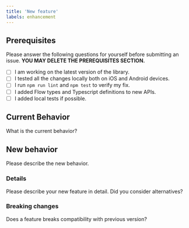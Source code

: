 ```yaml
---
title: 'New feature'
labels: enhancement
---
```


## Prerequisites

Please answer the following questions for yourself before submitting an issue. **YOU MAY DELETE THE PREREQUISITES SECTION.**

- [ ] I am working on the latest version of the library.
- [ ] I tested all the changes locally both on iOS and Android devices.
- [ ] I run `npm run lint` and `npm test` to verify my fix.
- [ ] I added Flow types and Typescript definitions to new APIs.
- [ ] I added local tests if possible.

## Current Behavior

What is the current behavior?

## New behavior

Please describe the new behavior.

### Details

Please describe your new feature in detail. Did you consider alternatives?

### Breaking changes

Does a feature breaks compatibility with previous version?